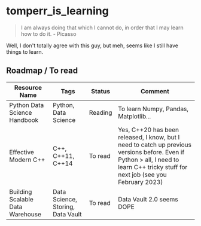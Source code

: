# tomperr_is_learning


> I am always doing that which I cannot do, in order that I may learn how to do it. - Picasso

Well, I don't totally agree with this guy, but meh, seems like I still have things to learn.


## Roadmap / To read

| Resource Name     | Tags   | Status     | Comment   |
|-------------------|-----------|------------|-----------|
| Python Data Science Handbook | Python, Data Science | Reading | To learn Numpy, Pandas, Matplotlib... |
| Effective Modern C++ | C++, C++11, C++14 | To read | Yes, C++20 has been released, I know, but I need to catch up previous versions before. Even if Python > all, I need to learn C++ tricky stuff for next job (see you February 2023) |
| Building Scalable Data Warehouse | Data Science, Storing, Data Vault | To read | Data Vault 2.0 seems DOPE |
